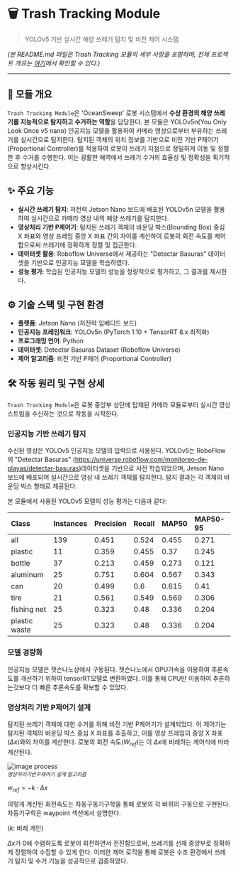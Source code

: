 # 🗑️ Trash Tracking Module

> YOLOv5 기반 실시간 해양 쓰레기 탐지 및 비전 제어 시스템

*(본 README.md 파일은 Trash Tracking 모듈의 세부 사항을 포함하며, 전체 프로젝트 개요는 [여기](../README.md)에서 확인할 수 있다.)*

---

## 📌 모듈 개요

`Trash Tracking Module`은 'OceanSweep' 로봇 시스템에서 **수상 환경의 해양 쓰레기를 지능적으로 탐지하고 수거하는 역할**을 담당한다. 본 모듈은 YOLOv5n(You Only Look Once v5 nano) 인공지능 모델을 활용하여 카메라 영상으로부터 부유하는 쓰레기를 실시간으로 탐지한다. 탐지된 객체의 위치 정보를 기반으로 비전 기반 P제어기(Proportional Controller)를 적용하여 로봇이 쓰레기 지점으로 정밀하게 이동 및 정렬한 후 수거를 수행한다. 이는 광활한 해역에서 쓰레기 수거의 효율성 및 정확성을 획기적으로 향상시킨다.

## ✨ 주요 기능

* **실시간 쓰레기 탐지**: 저전력 Jetson Nano 보드에 배포된 YOLOv5n 모델을 활용하여 실시간으로 카메라 영상 내의 해양 쓰레기를 탐지한다.
* **영상처리 기반 P제어기**: 탐지된 쓰레기 객체의 바운딩 박스(Bounding Box) 중심 X 좌표와 영상 프레임 중앙 X 좌표 간의 차이를 계산하여 로봇의 회전 속도를 제어함으로써 쓰레기에 정확하게 정렬 및 접근한다.
* **데이터셋 활용**: Roboflow Universe에서 제공하는 "Detectar Basuras" 데이터셋을 기반으로 인공지능 모델을 학습하였다.
* **성능 평가**: 학습된 인공지능 모델의 성능을 정량적으로 평가하고, 그 결과를 제시한다.

## ⚙️ 기술 스택 및 구현 환경

* **플랫폼**: Jetson Nano (저전력 임베디드 보드)
* **인공지능 프레임워크**: YOLOv5n (PyTorch 1.10 + TensorRT 8.x 최적화)
* **프로그래밍 언어**: Python
* **데이터셋**: Detectar Basuras Dataset (Roboflow Universe)
* **제어 알고리즘**: 비전 기반 P제어 (Proportional Controller)

## 🛠️ 작동 원리 및 구현 상세

`Trash Tracking Module`은 로봇 중앙부 상단에 탑재된 카메라 모듈로부터 실시간 영상 스트림을 수신하는 것으로 작동을 시작한다.

### 인공지능 기반 쓰레기 탐지

수신된 영상은 YOLOv5 인공지능 모델의 입력으로 사용된다. YOLOv5는 RoboFlow의 "Detectar Basuras" (https://universe.roboflow.com/monitoreo-de-playas/detectar-basuras)데이터셋을 기반으로 사전 학습되었으며, Jetson Nano 보드에 배포되어 실시간으로 영상 내 쓰레기 객체를 탐지한다. 탐지 결과는 각 객체의 바운딩 박스 형태로 제공된다.

본 모듈에서 사용된 YOLOv5 모델의 성능 평가는 다음과 같다:

| Class       | Instances | Precision | Recall | MAP50 | MAP50-95 |
| :---------- | :-------- | :-------- | :----- | :---- | :------- |
| all         | 139       | 0.451     | 0.524  | 0.455 | 0.271    |
| plastic     | 11        | 0.359     | 0.455  | 0.37  | 0.245    |
| bottle      | 37        | 0.213     | 0.459  | 0.273 | 0.121    |
| aluminum    | 25        | 0.751     | 0.604  | 0.567 | 0.343    |
| can         | 20        | 0.499     | 0.6    | 0.615 | 0.41     |
| tire        | 21        | 0.561     | 0.549  | 0.569 | 0.306    |
| fishing net | 25        | 0.323     | 0.48   | 0.336 | 0.204    |
| plastic waste | 25      | 0.323     | 0.48   | 0.336 | 0.204    |


### 모델 경량화

인공지능 모델은 젯슨나노상에서 구동된다. 젯슨나노에서 GPU가속을 이용하여 추론속도를 개선하기 위하여 tensorRT모델로 변환하였다. 이를 통해 CPU만 이용하여 추론하는것보다 더 빠른 추론속도를 확보할 수 있었다.

### 영상처리 기반 P제어기 설계

탐지된 쓰레기 객체에 대한 수거를 위해 비전 기반 P제어기가 설계되었다. 이 제어기는 탐지된 객체의 바운딩 박스 중심 X 좌표를 추출하고, 이를 영상 프레임의 중앙 X 좌표($\Delta x$)와의 차이를 계산한다. 로봇의 회전 속도($W_{ref}$)는 이 $\Delta x$에 비례하는 제어식에 따라 계산된다.

![image process](https://drive.google.com/uc?export=view&id=10aIDrrdsEXBaf_NohAyAMynYT2A4Duwe)  
<sub>*영상처리기반 P제어기 설계 알고리즘*</sub>

$w_{ref} = -k \cdot \Delta x$

이렇게 계산된 회전속도는 차동구동기구학을 통해 로봇의 각 바퀴의 구동으로 구현된다.
차동기구학은 waypoint 섹션에서 설명한다.

($k$: 비례 게인)

$\Delta x$가 0에 수렴하도록 로봇이 회전하면서 전진함으로써, 쓰레기를 선체 중앙부로 정확하게 정렬하여 수집할 수 있게 한다. 이러한 제어 로직을 통해 로봇은 수조 환경에서 쓰레기 탐지 및 수거 기능을 성공적으로 검증하였다.
